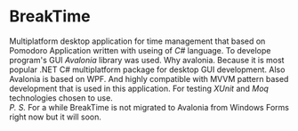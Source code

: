 # BreakTime
Multiplatform desktop application for time management that based on Pomodoro
Application written with useing of *C#* language. To develope program's GUI *Avalonia* library was used. Why avalonia. Because it is most popular .NET C# multiplatform package for desktop GUI development. Also Avalonia is based on WPF. And highly compatible with MVVM pattern based development that is used in this application.
For testing *XUnit* and *Moq* technologies chosen to use.
<br>*P. S.* For a while BreakTime is not migrated to Avalonia from Windows Forms right now but it will soon.
